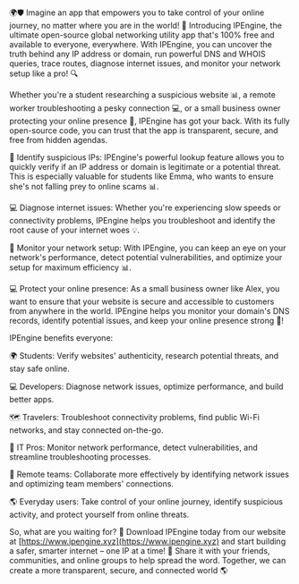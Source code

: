 🌍🛡️ Imagine an app that empowers you to take control of your online journey, no matter where you are in the world! 🚀 Introducing IPEngine, the ultimate open-source global networking utility app that's 100% free and available to everyone, everywhere. With IPEngine, you can uncover the truth behind any IP address or domain, run powerful DNS and WHOIS queries, trace routes, diagnose internet issues, and monitor your network setup like a pro! 🔍

Whether you're a student researching a suspicious website 📊, a remote worker troubleshooting a pesky connection 💻, or a small business owner protecting your online presence 👥, IPEngine has got your back. With its fully open-source code, you can trust that the app is transparent, secure, and free from hidden agendas.

🔴 Identify suspicious IPs: IPEngine's powerful lookup feature allows you to quickly verify if an IP address or domain is legitimate or a potential threat. This is especially valuable for students like Emma, who wants to ensure she's not falling prey to online scams 📊.

💻 Diagnose internet issues: Whether you're experiencing slow speeds or connectivity problems, IPEngine helps you troubleshoot and identify the root cause of your internet woes 💡.

🔹 Monitor your network setup: With IPEngine, you can keep an eye on your network's performance, detect potential vulnerabilities, and optimize your setup for maximum efficiency 📊.

💻 Protect your online presence: As a small business owner like Alex, you want to ensure that your website is secure and accessible to customers from anywhere in the world. IPEngine helps you monitor your domain's DNS records, identify potential issues, and keep your online presence strong 💪!

IPEngine benefits everyone:

🌍 Students: Verify websites' authenticity, research potential threats, and stay safe online.

💻 Developers: Diagnose network issues, optimize performance, and build better apps.

🗺️ Travelers: Troubleshoot connectivity problems, find public Wi-Fi networks, and stay connected on-the-go.

💼 IT Pros: Monitor network performance, detect vulnerabilities, and streamline troubleshooting processes.

👥 Remote teams: Collaborate more effectively by identifying network issues and optimizing team members' connections.

🌎 Everyday users: Take control of your online journey, identify suspicious activity, and protect yourself from online threats.

So, what are you waiting for? 🤔 Download IPEngine today from our website at [https://www.ipengine.xyz](https://www.ipengine.xyz) and start building a safer, smarter internet – one IP at a time! 🔋 Share it with your friends, communities, and online groups to help spread the word. Together, we can create a more transparent, secure, and connected world 🌎